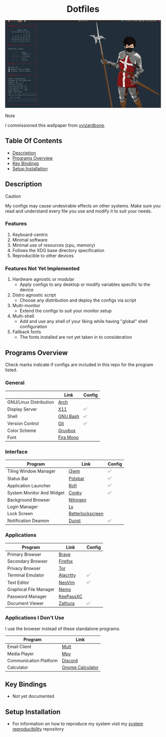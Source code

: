 <div align="center">
    <h1>Dotfiles</h1>
</div>

![image_of_rice](screenshots/desktop_2025-08-10.png)

> [!NOTE]
> I commissioned this wallpaper from 
> [vvizardbone](https://www.instagram.com/vvizardbone/).

## Table Of Contents

* [Description](#Description)
* [Programs Overview](#Programs-Overview)
* [Key Bindings](#Key-Bindings)
* [Setup Installation](#Setup-Installation)

## Description

> [!CAUTION]
> My configs may cause undesirable effects on other systems. Make sure you read
> and understand every file you use and modify it to suit your needs.

### Features

1. Keyboard-centric
1. Minimal software
1. Minimal use of resources (cpu, memory)
1. Follows the XDG base directory specification
1. Reproducible to other devices

### Features Not Yet Implemented

1. Hardware agnostic or modular
    * Apply configs to any desktop or modify variables specific to the device
1. Distro agnostic script
    * Choose any distribution and deploy the configs via script
1. Multi-monitor
    * Extend the configs to suit your monitor setup
1. Multi-shell
    * Add and use any shell of your liking while having \"global\" shell 
    configuration
1. Fallback fonts
    * The fonts installed are not yet taken in to consideration

## Programs Overview

Check marks indicate if configs are included in this repo for the program listed.

### General

|                        | Link                                                  | Config             |
| ---------------------- | ----------------------------------------------------- | ------------------ |
| GNU/Linux Distribution | [Arch](https://archlinux.org/)                        |                    |
| Display Server         | [X11](https://www.x.org/wiki/)                        | :white_check_mark: |
| Shell                  | [GNU Bash](https://www.gnu.org/software/bash/)        | :white_check_mark: |
| Version Control        | [Git](https://git-scm.com/)                           | :white_check_mark: |
| Color Scheme           | [Gruvbox](https://github.com/morhetz/gruvbox)         |                    |
| Font                   | [Fira Mono](https://www.nerdfonts.com/font-downloads) |                    |

### Interface

| Program                   | Link                                                                     | Config             |
| ------------------------- | ------------------------------------------------------------------------ | ------------------ |
| Tiling Window Manager     | [i3wm](https://i3wm.org/)                                                | :white_check_mark: |
| Status Bar                | [Polybar](https://github.com/polybar/polybar?tab=readme-ov-file)         | :white_check_mark: |
| Application Launcher      | [Rofi](https://github.com/davatorium/rofi)                               | :white_check_mark: |
| System Monitor And Widget | [Conky](https://github.com/brndnmtthws/conky?tab=readme-ov-file)         | :white_check_mark: |
| Background Browser        | [Nitrogen](https://github.com/l3ib/nitrogen/)                            |                    |
| Login Manager             | [Ly](https://github.com/fairyglade/ly)                                   |                    |
| Lock Screen               | [Betterlockscreen](https://github.com/betterlockscreen/betterlockscreen) |                    |
| Notification Deamon       | [Dunst](https://github.com/betterlockscreen/betterlockscreen)            | :white_check_mark: |

### Applications

| Program                | Link                                                | Config             |
| ---------------------- | --------------------------------------------------- | ------------------ |
| Primary Browser        | [Brave](https://brave.com/)                         |                    |
| Secondary Browser      | [Firefox](https://www.mozilla.org/en-US/)           |                    |
| Privacy Browser        | [Tor](https://www.torproject.org/?noredirect=1)     |                    |
| Terminal Emulator      | [Alacritty](https://github.com/alacritty/alacritty) | :white_check_mark: |
| Text Editor            | [NeoVim](https://neovim.io/)                        | :white_check_mark: |
| Graphical File Manager | [Nemo](https://github.com/linuxmint/nemo)           |                    |
| Password Manager       | [KeePassXC](https://keepassxc.org/)                 |                    |
| Document Viewer        | [Zathura](https://pwmt.org/projects/zathura/)       | :white_check_mark: |

### Applications I Don't Use

I use the browser instead of these standalone programs.

| Program                | Link                                                      |
| ---------------------- | --------------------------------------------------------- |
| Email Client           | [Mutt](http://www.mutt.org/)                              |
| Media Player           | [Mpv](https://mpv.io/)                                    |
| Communication Platform | [Discord](https://discord.com/)                           |
| Calculator             | [Gnome Calculator](https://apps.gnome.org/en/Calculator/) |

## Key Bindings

* Not yet documented

## Setup Installation

* For information on how to reproduce my system visit my [system reproducibility]() repository

